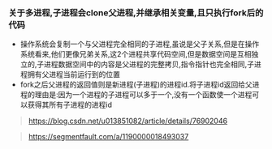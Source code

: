 ### 关于多进程,子进程会clone父进程,并继承相关变量,且只执行fork后的代码

* 操作系统会复制一个与父进程完全相同的子进程,虽说是父子关系,但是在操作系统看来,他们更像兄弟关系,这2个进程共享代码空间,但是数据空间是互相独立的,子进程数据空间中的内容是父进程的完整拷贝,指令指针也完全相同,子进程拥有父进程当前运行到的位置
* fork之后父进程的返回值则是新进程(子进程)的进程id.将子进程id返回给父进程的理由是:因为一个进程的子进程可以多于一个,没有一个函数使一个进程可以获得其所有子进程的进程id

> https://blog.csdn.net/u013851082/article/details/76902046

> https://segmentfault.com/a/1190000018493037

